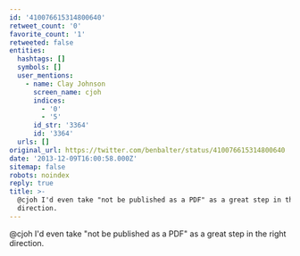 ```yaml
---
id: '410076615314800640'
retweet_count: '0'
favorite_count: '1'
retweeted: false
entities:
  hashtags: []
  symbols: []
  user_mentions:
    - name: Clay Johnson
      screen_name: cjoh
      indices:
        - '0'
        - '5'
      id_str: '3364'
      id: '3364'
  urls: []
original_url: https://twitter.com/benbalter/status/410076615314800640
date: '2013-12-09T16:00:58.000Z'
sitemap: false
robots: noindex
reply: true
title: >-
  @cjoh I'd even take "not be published as a PDF" as a great step in the right
  direction.
---
```


@cjoh I'd even take "not be published as a PDF" as a great step in the right direction.